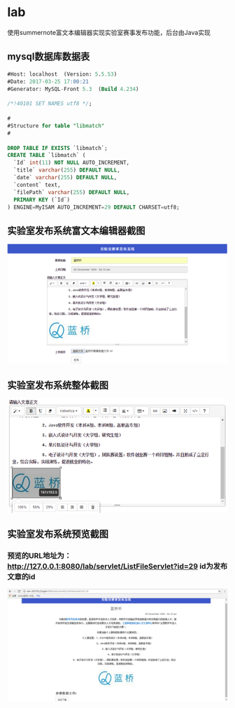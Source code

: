 # lab
使用summernote富文本编辑器实现实验室赛事发布功能，后台由Java实现
## mysql数据库数据表
```sql
#Host: localhost  (Version: 5.5.53)
#Date: 2017-03-25 17:00:21
#Generator: MySQL-Front 5.3  (Build 4.234)

/*!40101 SET NAMES utf8 */;

#
#Structure for table "libmatch"
#

DROP TABLE IF EXISTS `libmatch`;
CREATE TABLE `libmatch` (
  `Id` int(11) NOT NULL AUTO_INCREMENT,
  `title` varchar(255) DEFAULT NULL,
  `date` varchar(255) DEFAULT NULL,
  `content` text,
  `filePath` varchar(255) DEFAULT NULL,
  PRIMARY KEY (`Id`)
) ENGINE=MyISAM AUTO_INCREMENT=29 DEFAULT CHARSET=utf8;
```
## 实验室发布系统富文本编辑器截图
![image](https://github.com/say-hello-user/lab/blob/master/image/main.png)
## 实验室发布系统整体截图
![image](https://github.com/say-hello-user/lab/blob/master/image/title.png)
## 实验室发布系统预览截图
### 预览的URL地址为：http://127.0.0.1:8080/lab/servlet/ListFileServlet?id=29 id为发布文章的id
![image](https://github.com/say-hello-user/lab/blob/master/image/look.png)
